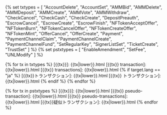 {% set txtypes = [
    "AccountDelete",
    "AccountSet",
    "AMMBid",
    "AMMDelete",
    "AMMDeposit",
    "AMMCreate",
    "AMMVote",
    "AMMWithdraw",
    "CheckCancel",
    "CheckCash",
    "CheckCreate",
    "DepositPreauth",
    "EscrowCancel",
    "EscrowCreate",
    "EscrowFinish",
    "NFTokenAcceptOffer",
    "NFTokenBurn",
    "NFTokenCancelOffer",
    "NFTokenCreateOffer",
    "NFTokenMint",
    "OfferCancel",
    "OfferCreate",
    "Payment",
    "PaymentChannelClaim",
    "PaymentChannelCreate",
    "PaymentChannelFund",
    "SetRegularKey",
    "SignerListSet",
    "TicketCreate",
    "TrustSet"
] %}
{% set pstxtypes = [
  "EnableAmendment",
  "SetFee",
  "UNLModify"
] %}


{% for tx in txtypes %}
[{{tx}}]: {{tx|lower}}.html
[{{tx}} transaction]: {{tx|lower}}.html
[{{tx}} transactions]: {{tx|lower}}.html
{% if target.lang == "ja" %}
[{{tx}}トランザクション]: {{tx|lower}}.html
[{{tx}} トランザクション]: {{tx|lower}}.html
{% endif %}
{% endfor %}

{% for tx in pstxtypes %}
[{{tx}}]: {{tx|lower}}.html
[{{tx}} pseudo-transaction]: {{tx|lower}}.html
[{{tx}} pseudo-transactions]: {{tx|lower}}.html
[{{tx}}疑似トランザクション]: {{tx|lower}}.html
{% endfor %}
